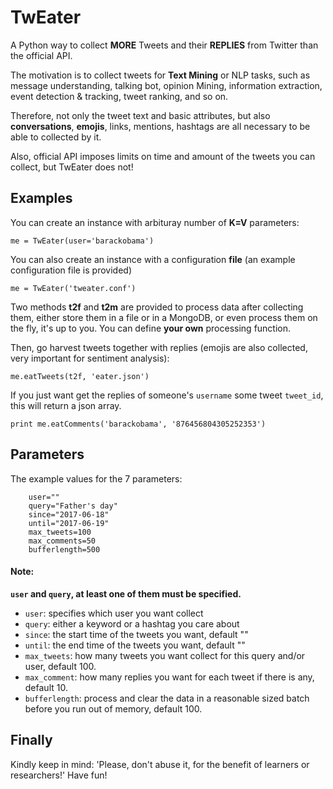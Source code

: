 # TwEater
A Python way to collect **MORE** Tweets and their **REPLIES** from Twitter than the official API.

The motivation is to collect tweets for **Text Mining** or NLP tasks, such as message understanding, talking bot, opinion Mining, information extraction, event detection & tracking, tweet ranking, and so on.

Therefore, not only the tweet text and basic attributes, but also **conversations**, **emojis**, links, mentions, hashtags are all necessary to be able to collected by it.

Also, official API imposes limits on time and amount of the tweets you can collect, but TwEater does not!

## Examples
You can create an instance with arbituray number of **K=V** parameters:
```
me = TwEater(user='barackobama')
```
You can also create an instance with a configuration **file** (an example configuration file is provided)
```
me = TwEater('tweater.conf')
```
Two methods **t2f** and **t2m** are provided to process data after collecting them, either store them in a file or in a MongoDB, or even process them on the fly, it's up to you. You can define **your own** processing function.

Then, go harvest tweets together with replies (emojis are also collected, very important for sentiment analysis):
```
me.eatTweets(t2f, 'eater.json')
```
If you just want get the replies of someone's `username` some tweet `tweet_id`, this will return a json array.
```
print me.eatComments('barackobama', '876456804305252353')
```

## Parameters
The example values for the 7 parameters:
```
    user=""
    query="Father's day"
    since="2017-06-18"
    until="2017-06-19"
    max_tweets=100
    max_comments=50
    bufferlength=500
```

#### Note:
**`user` and `query`, at least one of them must be specified.**
  - `user`: specifies which user you want collect
  - `query`: either a keyword or a hashtag you care about
  - `since`: the start time of the tweets you want, default ""
  - `until`: the end time of the tweets you want, default ""
  - `max_tweets`: how many tweets you want collect for this query and/or user, default 100.
  - `max_comment`: how many replies you want for each tweet if there is any, default 10.
  - `bufferlength`: process and clear the data in a reasonable sized batch before you run out of memory, default 100.

## Finally
Kindly keep in mind: 'Please, don't abuse it, for the benefit of learners or researchers!'
Have fun!
